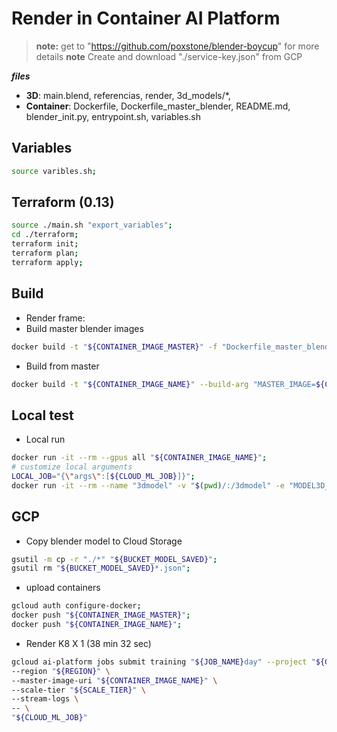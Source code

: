# Render in Container AI Platform

> **note:** get to "https://github.com/poxstone/blender-boycup" for more details
> **note** Create and download "./service-key.json" from GCP

***files***
- **3D**: main.blend, referencias, render, 3d_models/*,
- **Container**:  Dockerfile, Dockerfile_master_blender, README.md, blender_init.py, entrypoint.sh, variables.sh

## Variables
```bash
source varibles.sh;
```

## Terraform (0.13)
```bash
source ./main.sh "export_variables";
cd ./terraform;
terraform init;
terraform plan;
terraform apply;
```

## Build

- Render frame:
- Build master blender images
```bash
docker build -t "${CONTAINER_IMAGE_MASTER}" -f "Dockerfile_master_blender" ".";
```
- Build from master
```bash
docker build -t "${CONTAINER_IMAGE_NAME}" --build-arg "MASTER_IMAGE=${CONTAINER_IMAGE_MASTER}" --build-arg "BUCKET_EXPORT=${BUCKET_EXPORT}" -f Dockerfile ".";
```


## Local test

- Local run
```bash
docker run -it --rm --gpus all "${CONTAINER_IMAGE_NAME}";
# customize local arguments
LOCAL_JOB="{\"args\":[${CLOUD_ML_JOB}]}";
docker run -it --rm --name "3dmodel" -v "$(pwd)/:/3dmodel" -e "MODEL3D_FILE=main.blend" -e "LOCAL_JOB=${LOCAL_JOB}" "${CONTAINER_IMAGE_NAME}";
```


## GCP

- Copy blender model to Cloud Storage
```bash
gsutil -m cp -r "./*" "${BUCKET_MODEL_SAVED}";
gsutil rm "${BUCKET_MODEL_SAVED}*.json";
```

- upload containers
```bash
gcloud auth configure-docker;
docker push "${CONTAINER_IMAGE_MASTER}";
docker push "${CONTAINER_IMAGE_NAME}";
```

- Render K8 X 1 (38 min 32 sec)
```bash
gcloud ai-platform jobs submit training "${JOB_NAME}day" --project "${GOOGLE_CLOUD_PROJECT}" \
--region "${REGION}" \
--master-image-uri "${CONTAINER_IMAGE_NAME}" \
--scale-tier "${SCALE_TIER}" \
--stream-logs \
-- \
"${CLOUD_ML_JOB}"
```

